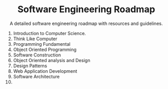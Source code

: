 <h1 align="center">Software Engineering Roadmap</h1>
<p align="center">A detailed software engineering roadmap with resources and guidelines.</p>

1. Introduction to Computer Science.
1. Think Like Computer
1. Programming Fundamental
1. Object Oriented Programming
1. Software Construction
1. Object Oriented analysis and Design
1. Design Patterns  
1. Web Application Development 
1. Software Architecture
1.  

